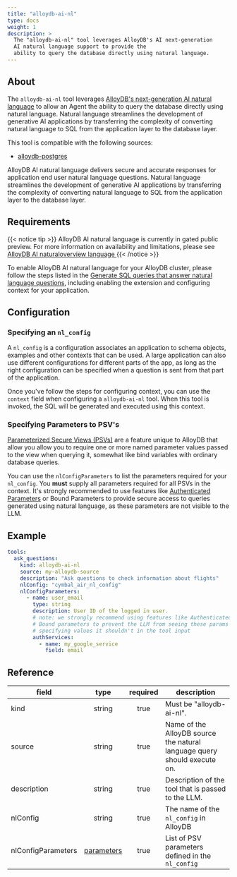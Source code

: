 ```yaml
---
title: "alloydb-ai-nl"
type: docs
weight: 1
description: > 
  The "alloydb-ai-nl" tool leverages AlloyDB's AI next-generation 
  AI natural language support to provide the 
  ability to query the database directly using natural language.
---
```


## About

The `alloydb-ai-nl` tool leverages [AlloyDB's next-generation AI natural language][alloydb-ai-nl-overview] 
to allow an Agent the ability to query the database directly
using natural language. Natural language streamlines the development of 
generative AI applications by transferring the complexity of converting 
natural language to SQL from the application layer to the database layer. 

This tool is compatible with the following sources:
- [alloydb-postgres](../sources/alloydb-pg.md)

AlloyDB AI natural language delivers secure and accurate responses for 
application end user natural language questions. Natural language streamlines 
the development of generative AI applications by transferring the complexity 
of converting natural language to SQL from the application layer to the 
database layer.

## Requirements
{{< notice tip >}}
AlloyDB AI natural language is currently in gated public preview. For more 
information on availability and limitations, please see 
[AlloyDB AI naturaloverview language ][alloydb-ai-nl-overview]
{{< /notice >}}

To enable AlloyDB AI natural language for your AlloyDB cluster, please follow 
the steps listed in the [Generate SQL queries that answer natural language questions][alloydb-ai-gen-nl], including enabling the extension and configuring context for your application.

[alloydb-ai-nl-overview]: https://cloud.google.com/alloydb/docs/natural-language-questions-overview
[alloydb-ai-gen-nl]: https://cloud.google.com/alloydb/docs/alloydb/docs/ai/generate-queries-natural-language


## Configuration
	
### Specifying an `nl_config`
A `nl_config` is a configuration associates an application to schema objects, 
examples and other contexts that can be used. A large application can also 
use different configurations for different parts of the app, as long as the 
right configuration can be specified when a question is sent from that part 
of the application.
	
Once you've follow the steps for configuring context, you can use the `context` 
field when configuring a `alloydb-ai-nl` tool. When this tool is invoked, the 
SQL will be generated and executed using this context.

### Specifying Parameters to PSV's

[Parameterized Secure Views (PSVs)][alloydb-psv] are a feature unique to AlloyDB 
that allow you allow you to require one or more named parameter values passed 
to the view when querying it, somewhat like bind variables with ordinary database queries. 

You can use the `nlConfigParameters` to list the parameters required for your 
`nl_config`. You **must** supply all parameters required for all PSVs in the context. 
It's strongly recommended to use features like [Authenticated Parameters](../tools/#array-parameters) 
or Bound Parameters to provide secure access to queries generated using natural language, as these 
parameters are not visible to the LLM.

[alloydb-psv]: https://cloud.google.com/alloydb/docs/ai/use-psvs#parameterized_secure_views

## Example

```yaml
tools:
  ask_questions:
    kind: alloydb-ai-nl
    source: my-alloydb-source
    description: "Ask questions to check information about flights"
    nlConfig: "cymbal_air_nl_config"
    nlConfigParameters:
      - name: user_email
        type: string
        description: User ID of the logged in user.
        # note: we strongly recommend using features like Authenticated or 
        # Bound parameters to prevent the LLM from seeing these params and 
        # specifying values it shouldn't in the tool input
        authServices:
          - name: my_google_service
            field: email
```

## Reference

| **field**   |                  **type**                  | **required** | **description**                                                                                  |
|-------------|:------------------------------------------:|:------------:|--------------------------------------------------------------------------------------------------|
| kind        |                   string                   |     true     | Must be "alloydb-ai-nl".                                                                          |
| source      |                   string                   |     true     | Name of the AlloyDB source the natural language query should execute on.                         |
| description |                   string                   |     true     | Description of the tool that is passed to the LLM.                                               |
| nlConfig    |                   string                   |     true     | The name of the  `nl_config` in AlloyDB        |
| nlConfigParameters  | [parameters](_index#specifying-parameters) |    true     | List of PSV parameters defined in the `nl_config`  |
